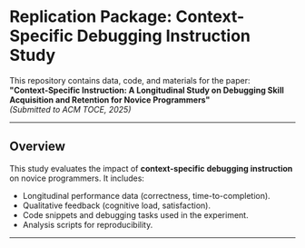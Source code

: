# Replication Package: Context-Specific Debugging Instruction Study

This repository contains data, code, and materials for the paper:  
**"Context-Specific Instruction: A Longitudinal Study on Debugging Skill Acquisition and Retention for Novice Programmers"**  
*(Submitted to ACM TOCE, 2025)*  

---

## Overview
This study evaluates the impact of **context-specific debugging instruction** on novice programmers. It includes:  
- Longitudinal performance data (correctness, time-to-completion).  
- Qualitative feedback (cognitive load, satisfaction).  
- Code snippets and debugging tasks used in the experiment.  
- Analysis scripts for reproducibility.  

---
